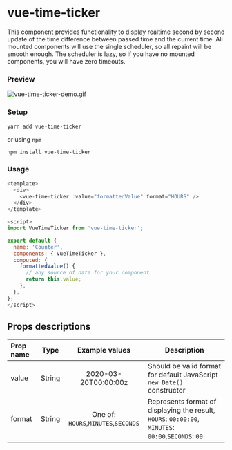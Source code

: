 # vue-time-ticker

This component provides functionality to display realtime second by second update
of the time difference between passed time and the current time. All mounted components will use the single scheduler, so all repaint will be smooth enough. The scheduler is lazy, so if you have no mounted components, you will have zero timeouts.

### Preview

![vue-time-ticker-demo.gif](https://s6.gifyu.com/images/vue-time-ticker-demo.gif)

### Setup

```
yarn add vue-time-ticker
```

or using `npm`

```
npm install vue-time-ticker
```

### Usage

```javascript
<template>
  <div>
    <vue-time-ticker :value="formattedValue" format="HOURS" />
  </div>
</template>

<script>
import VueTimeTicker from 'vue-time-ticker';

export default {
  name: 'Counter',
  components: { VueTimeTicker },
  computed: {
    formattedValue() {
      // any source of data for your component
      return this.value;
    },
  },
};
</script>

```

## Props descriptions

| Prop name |  Type  |           Example values            | Description                                                                                         |
| :-------- | :----: | :---------------------------------: | --------------------------------------------------------------------------------------------------- |
| value     | String |        2020-03-20T00:00:00z         | Should be valid format for default JavaScript `new Date()` constructor                              |
| format    | String | One of: `HOURS`,`MINUTES`,`SECONDS` | Represents format of displaying the result, `HOURS`: `00:00:00`, `MINUTES`: `00:00`,`SECONDS`: `00` |
